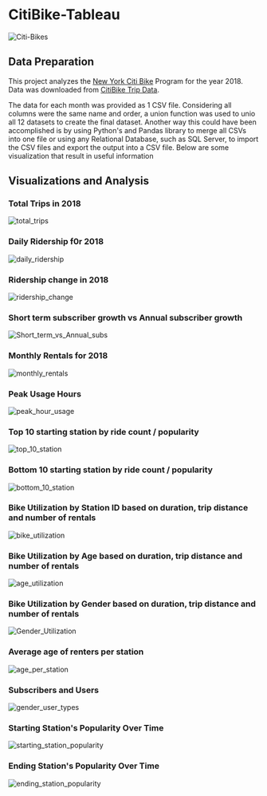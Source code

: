 # CitiBike-Tableau

![Citi-Bikes](Images/citi-bike-station-bikes.jpg)

## Data Preparation
This project analyzes the [New York Citi Bike](https://en.wikipedia.org/wiki/Citi_Bike) Program for the year 2018. Data was downloaded from [CitiBike Trip Data](https://s3.amazonaws.com/tripdata/index.html). 

The data for each month was provided as 1 CSV file. Considering all columns were the same name and order, a union function was used to unio all 12 datasets to create the final dataset. Another way this could have been accomplished is by using Python's and Pandas library to merge all CSVs into one file or using any Relational Database, such as SQL Server, to import the CSV files and export the output into a CSV file. Below are some visualization that result in useful information

## Visualizations and Analysis 

### Total Trips in 2018
![total_trips](Images/total_trips.png)

### Daily Ridership f0r 2018
![daily_ridership](Images/daily_ridership.png)

### Ridership change in 2018
![ridership_change](Images/ridership_change.png)

### Short term subscriber growth vs Annual subscriber growth
![Short_term_vs_Annual_subs](Images/Short_term_vs_Annual_subs.png)

### Monthly Rentals for 2018 
![monthly_rentals](Images/monthly_rentals.png)

### Peak Usage Hours
![peak_hour_usage](Images/peak_hour_usage.png)

### Top 10 starting station by ride count / popularity
![top_10_station](Images/top_10_station.png)

### Bottom 10 starting station by ride count / popularity
![bottom_10_station](Images/bottom_10_station.png)

### Bike Utilization by Station ID based on duration, trip distance and number of rentals
![bike_utilization](Images/bike_utilization.png)

### Bike Utilization by Age based on duration, trip distance and number of rentals
![age_utilization](Images/age_utilization.png)

### Bike Utilization by Gender based on duration, trip distance and number of rentals
![Gender_Utilization](Images/Gender_Utilization.png)

### Average age of renters per station
![age_per_station](Images/age_per_station.png)

### Subscribers and Users
![gender_user_types](Images/gender_user_types.png)


### Starting Station's Popularity Over Time
![starting_station_popularity](Images/starting_station_popularity.png)
	
### Ending Station's Popularity Over Time
![ending_station_popularity](Images/ending_station_popularity.png)